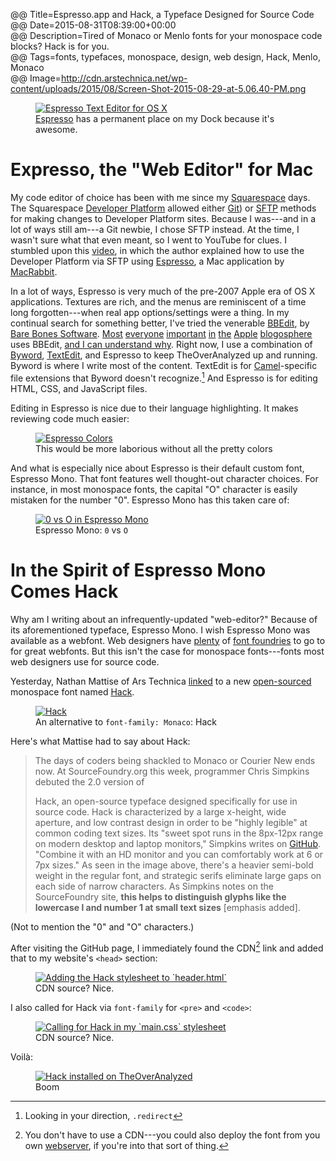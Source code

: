 @@ Title=Espresso.app and Hack, a Typeface Designed for Source Code 
@@ Date=2015-08-31T08:39:00+00:00  
@@ Description=Tired of Monaco or Menlo fonts for your monospace code blocks? Hack is for you.  
@@ Tags=fonts, typefaces, monospace, design, web design, Hack, Menlo, Monaco  
@@ Image=http://cdn.arstechnica.net/wp-content/uploads/2015/08/Screen-Shot-2015-08-29-at-5.06.40-PM.png  

<figure>
	<a class="nohover" href="http://macrabbit.com/espresso/images/screenshots-2.0/Main-SourceEditor.jpg">
		<img src="http://macrabbit.com/espresso/images/screenshots-2.0/Main-SourceEditor.jpg" alt="Espresso Text Editor for OS X" />
	</a>
	<figcaption><a href="http://macrabbit.com/espresso/">Espresso</a> has a permanent place on my Dock because it's awesome.</figcaption>
</figure>

# Expresso, the "Web Editor" for Mac

My code editor of choice has been with me since my [Squarespace][theoveranalyzed] days. The Squarespace [Developer Platform][squarespace] allowed either [Git][wikipedia]) or [SFTP][wikipedia 2] methods for making changes to Developer Platform sites. Because I was---and in a lot of ways still am---a Git newbie, I chose SFTP instead. At the time, I wasn't sure what that even meant, so I went to YouTube for clues. I stumbled upon this [video][youtube], in which the author explained how to use the Developer Platform via SFTP using [Espresso][macrabbit], a Mac application by [MacRabbit][macrabbit 2]. 

In a lot of ways, Espresso is very much of the pre-2007 Apple era of OS X applications. Textures are rich, and the menus are reminiscent of a time long forgotten---when real app options/settings were a thing. In my continual search for something better, I've tried the venerable [BBEdit][wikipedia 3], by [Bare Bones Software][barebones]. [Most][twitter] [everyone][twitter 2] [important][twitter 3] [in][twitter 4] [the][twitter 5] [Apple][twitter 6] [blogosphere][twitter 7] uses BBEdit, [and I can understand why][duckduckgo]. Right now, I use a combination of [Byword][bywordapp], [TextEdit][wikipedia 4], and Espresso to keep TheOverAnalyzed up and running. Byword is where I write most of the content. TextEdit is for [Camel][theoveranalyzed 2]-specific file extensions that Byword doesn't recognize.[^redirect] And Espresso is for editing HTML, CSS, and JavaScript files.

Editing in Espresso is nice due to their language highlighting. It makes reviewing code much easier:

<figure>
	<a class="nohover" href="http://d.pr/i/1jmu3+">
		<img src="http://d.pr/i/1jmu3+" alt="Espresso Colors" />
	</a>
	<figcaption>This would be more laborious without all the pretty colors</figcaption>
</figure>

And what is especially nice about Espresso is their default custom font, Espresso Mono. That font features well thought-out character choices. For instance, in most monospace fonts, the capital "O" character is easily mistaken for the number "0". Espresso Mono has this taken care of:

<figure>
	<a class="nohover" href="http://d.pr/i/1fh8y+">
		<img src="http://d.pr/i/1fh8y+" alt="0 vs O in Espresso Mono" />
	</a>
	<figcaption>Espresso Mono: <code>0</code> vs <code>O</code></figcaption>
</figure>

# In the Spirit of Espresso Mono Comes Hack

Why am I writing about an infrequently-updated "web-editor?" Because of its aforementioned typeface, Espresso Mono. I wish Espresso Mono was available as a webfont. Web designers have [plenty][typography] of [font foundries][fontbureau] to go to for great webfonts. But this isn't the case for monospace fonts---fonts most web designers use for source code.

Yesterday, Nathan Mattise of Ars Technica [linked][arstechnica] to a new [open-sourced][github] monospace font named [Hack][sourcefoundry].

<figure>
	<a class="nohover" href="http://cdn.arstechnica.net/wp-content/uploads/2015/08/Screen-Shot-2015-08-29-at-5.06.40-PM.png">
		<img src="http://cdn.arstechnica.net/wp-content/uploads/2015/08/Screen-Shot-2015-08-29-at-5.06.40-PM.png" alt="Hack" />
	</a>
	<figcaption>An alternative to <code>font-family: Monaco</code>: Hack</figcaption>
</figure>

Here's what Mattise had to say about Hack:
>The days of coders being shackled to Monaco or Courier New ends now. At SourceFoundry.org this week, programmer Chris Simpkins debuted the 2.0 version of 
>
>Hack, an open-source typeface designed specifically for use in source code.
Hack is characterized by a large x-height, wide aperture, and low contrast design in order to be "highly legible" at common coding text sizes. Its "sweet spot runs in the 8px-12px range on modern desktop and laptop monitors," Simpkins writes on [GitHub][github]. "Combine it with an HD monitor and you can comfortably work at 6 or 7px sizes." As seen in the image above, there's a heavier semi-bold weight in the regular font, and strategic serifs eliminate large gaps on each side of narrow characters. As Simpkins notes on the SourceFoundry site, **this helps to distinguish glyphs like the lowercase l and number 1 at small text sizes** [emphasis added].

(Not to mention the "0" and "O" characters.)

After visiting the GitHub page, I immediately found the CDN[^cdn] link and added that to my website's `<head>` section:

<figure>
	<a class="nohover" href="http://d.pr/i/sINJ+">
		<img src="http://d.pr/i/sINJ+" alt="Adding the Hack stylesheet to `header.html`">
	</a>
	<figcaption>CDN source? Nice.</figcaption>
</figure>

I also called for Hack via `font-family` for `<pre>` and `<code>`:

<figure>
	<a class="nohover" href="http://d.pr/i/176dB+">
		<img src="http://d.pr/i/176dB+" alt="Calling for Hack in my `main.css` stylesheet">
	</a>
	<figcaption>CDN source? Nice.</figcaption>
</figure>

Voilà:

<figure>
	<a class="nohover" href="http://d.pr/i/12y9F+">
		<img src="http://d.pr/i/12y9F+" alt="Hack installed on TheOverAnalyzed">
	</a>
	<figcaption>Boom</figcaption>
</figure>

[^cdn]: You don't have to use a CDN---you could also deploy the font from you own [webserver][github 2], if you're into that sort of thing.
[^redirect]: Looking in your direction, `.redirect`

[arstechnica]: http://arstechnica.com/information-technology/2015/08/open-source-typeface-hack-brings-design-to-source-code/
[barebones]: http://www.barebones.com/products/bbedit/
[bywordapp]: http://bywordapp.com/
[duckduckgo]: http://duckduckgo.com/?q=bbedit&t=osx
[fontbureau]: http://www.fontbureau.com
[github]: https://github.com/chrissimpkins/Hack#about
[github 2]: https://github.com/chrissimpkins/Hack#host-hack-font-files-on-your-server
[macrabbit]: http://macrabbit.com/espresso/
[macrabbit 2]: http://macrabbit.com
[sourcefoundry]: http://sourcefoundry.org/hack/
[squarespace]: http://developers.squarespace.com
[theoveranalyzed]: /tags/Squarespace
[theoveranalyzed 2]: /2015/6/17/leaving-squarespace-part-I-getting-started-with-camel
[twitter]: http://twitter.com/gruber
[twitter 2]: http://twitter.com/siracusa
[twitter 3]: http://twitter.com/jsnell
[twitter 4]: http://www.twitter.com/jdalrymple
[twitter 5]: http://www.twitter.com/reneritchie
[twitter 6]: http://www.twitter.com/danielpunkass
[twitter 7]: http://www.twitter.com/jamesthomson
[typography]: http://www.typography.com/
[wikipedia]: https://en.wikipedia.org/wiki/Git_(software)
[wikipedia 2]: https://en.wikipedia.org/wiki/SFTP
[wikipedia 3]: https://en.wikipedia.org/wiki/BBEdit
[wikipedia 4]: https://en.wikipedia.org/wiki/TextEdit
[youtube]: https://www.youtube.com/watch?v=HzravxTgTe4